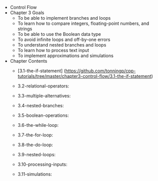 * Control Flow
* Chapter 3 Goals
   * To be able to implement branches and loops
   * To learn how to compare integers, floating-point numbers, and strings
   * To be able to use the Boolean data type
   * To avoid infinite loops and off-by-one errors
   * To understand nested branches and loops
   * To learn how to process text input
   * To implement approximations and simulations
* Chapter Contents
   * [3.1-the-if-statement] (https://github.com/tonningp/cpp-tutorials/tree/master/chapter3-control-flow/3.1-the-if-statement)

   * 3.2-relational-operators:

   * 3.3-multiple-alternatives:

   * 3.4-nested-branches:

   * 3.5-boolean-operations:

   * 3.6-the-while-loop:

   * 3.7-the-for-loop:

   * 3.8-the-do-loop:

   * 3.9-nested-loops:

   * 3.10-processing-inputs:

   * 3.11-simulations:
